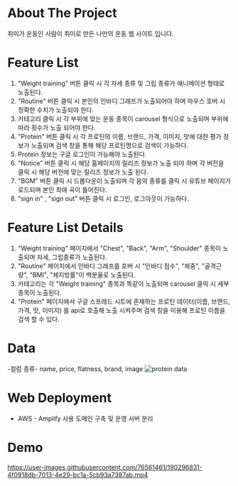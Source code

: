# About The Project
취미가 운동인 사람이 취미로 만든 나만의 운동 웹 사이트 입니다.


# Feature List
1. "Weight training" 버튼 클릭 시 각 자세 종류 및 그립 종류가 애니메이션 형태로 노출된다.
2. "Routine" 버튼 클릭 시 본인의 인바디 그래프가 노출되어야 하며 마우스 호버 시 정확한 수치가 노출되야 한다.
3. 카테고리 클릭 시 각 부위에 맞는 운동 종목이 carousel 형식으로 노출되며 부위에 따라 횟수가 노출 되어야 한다.
4. "Protein" 버튼 클릭 시 각 프로틴의 이름, 브랜드, 가격, 이미지, 맛에 대한 평가 정보가 노출되며 검색 창을 통해 해당 프로틴명으로 검색이 가능하다.
5. Protein 정보는 구글 로그인이 가능해야 노출된다.
6. "Notice" 버튼 클릭 시 해당 홈페이지의 릴리즈 정보가 노출 되야 하며 각 버전을 클릭 시 해당 버전에 맞는 릴리즈 정보가 노출 된다.
7. "BGM" 버튼 클릭 시 드롭다운이 노출되며 각 음악 종류를 클릭 시 유튜브 페이지가 로드되며 본인 최애 곡이 틀어진다.
8. "sign in" , "sign out" 버튼 클릭 시 로그인, 로그아웃이 가능하다.


#  Feature List Details
1. "Weight training" 페이지에서 "Chest", "Back", "Arm", "Shoulder" 종목이 노출되며 자세, 그립종류가 노출된다.
2. "Routine" 페이지에서 인바디 그래프를 호버 시 "인바디 점수", "체중", "골격근량", "BMI", "체지방률"이 백분율로 노출된다.
3. 카테고리는 각 "Weight training" 종목과 똑같이 노출되며 carousel 클릭 시 세부 종목이 노출된다.
4. "Protein" 페이지에서 구글 스프레드 시트에 존재하는 프로틴 데이터(이름, 브랜드, 가격, 맛, 이미지) 를 api로 호출해 노출 시켜주며 검색 창을 이용해 프로틴 이름을 검색 할 수 있다.


# Data
-컬럼 종류-
name, price, flatness, brand, image
![protein data](https://user-images.githubusercontent.com/76561461/190295796-1a11fab4-5f93-4717-8030-69c6fae39147.PNG)

# Web Deployment
* AWS - Amplify 사용
도메인 구축 및 운영 서버 분리

# Demo
https://user-images.githubusercontent.com/76561461/190296831-4f0918db-7013-4e29-bc1a-5cb93a7387ab.mp4
